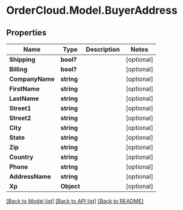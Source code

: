 # OrderCloud.Model.BuyerAddress
## Properties

Name | Type | Description | Notes
------------ | ------------- | ------------- | -------------
**Shipping** | **bool?** |  | [optional] 
**Billing** | **bool?** |  | [optional] 
**CompanyName** | **string** |  | [optional] 
**FirstName** | **string** |  | [optional] 
**LastName** | **string** |  | [optional] 
**Street1** | **string** |  | [optional] 
**Street2** | **string** |  | [optional] 
**City** | **string** |  | [optional] 
**State** | **string** |  | [optional] 
**Zip** | **string** |  | [optional] 
**Country** | **string** |  | [optional] 
**Phone** | **string** |  | [optional] 
**AddressName** | **string** |  | [optional] 
**Xp** | **Object** |  | [optional] 

[[Back to Model list]](../README.md#documentation-for-models) [[Back to API list]](../README.md#documentation-for-api-endpoints) [[Back to README]](../README.md)


